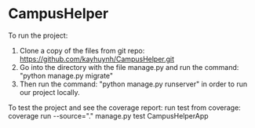 CampusHelper
============

To run the project:
1) Clone a copy of the files from git repo:  https://github.com/kayhuynh/CampusHelper.git
2) Go into the directory with the file manage.py and run the command: "python manage.py migrate" 
3) Then run the command: "python manage.py runserver" in order to run our project locally. 


To test the project and see the coverage report:
run test from coverage: coverage run --source="." manage.py test CampusHelperApp

